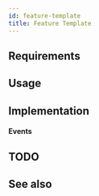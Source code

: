 ```yaml
---
id: feature-template
title: Feature Template
---
```


<!--- Introduction text, can be a bit personal -->

## Requirements
<!-- Everything that is needed for this feature to work -->

## Usage
<!--- Example script that displays most of the functionality -->

## Implementation
<!--- Implementation details -->

#### Events
<!--- Events this feature emits -->

## TODO
<!---
Nothing yet...
-->

## See also 
<!--- Any links to the GitHub or docs that might be relevant
- One
- Another
-->
